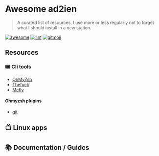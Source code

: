 # Awesome ad2ien

> A curated list of resources, I use more or less regularly not to forget what I should install in a new station.

[![awesome](https://cdn.rawgit.com/sindresorhus/awesome/d7305f38d29fed78fa85652e3a63e154dd8e8829/media/badge.svg)](https://github.com/ad2ien/awesome)
[![lint](https://img.shields.io/github/workflow/status/ad2ien/awesome/Lint?label=lint&logo=github)](https://github.com/ad2ien/awesome/actions/workflows/lint.yml)
[![gitmoji](https://img.shields.io/badge/gitmoji-%20😜%20😍-FFDD67.svg)](https://gitmoji.dev)

## Resources

### 📟️ Cli tools

- [OhMyZsh](https://github.com/ohmyzsh/ohmyzsh/)
- [Thefuck](https://github.com/nvbn/thefuck)
- [Mcfly](https://github.com/cantino/mcfly)

#### Ohmyzsh plugins

- [git](https://github.com/ohmyzsh/ohmyzsh/tree/master/plugins/git)

## 📺️ Linux apps

## 📚 Documentation / Guides
